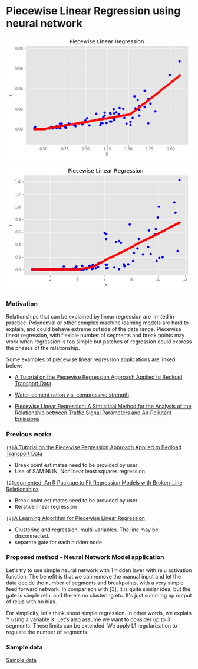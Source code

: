 # Piecewise Linear Regression using neural network

![regression1](/regression1.png)

![regression2](/regression2.png)

### Motivation

 Relationships that can be explained by linear regression are limited in practice. Polynomial or other complex machine learning models are hard to explain, and could behave extreme outside of the data range. Piecewise linear regression, with flexible number of segments and break points may work when regression is too simple but patches of regression could express the phases of the relationship.

Some examples of piecewise linear regression applications are linked below:

* [A Tutorial on the Piecewise Regression Approach Applied to Bedload Transport Data](https://www.fs.fed.us/rm/pubs/rmrs_gtr189.pdf)

* [Water-cement ration v.s. compressive strength](https://onlinecourses.science.psu.edu/stat501/node/310/)
* [Piecewise Linear Regression: A Statistical Method for the Analysis of the Relationship between Traffic Signal Parameters and Air Pollutant Emissions](http://atrf.info/papers/2016/files/ATRF2016_Full_papers_resubmission_64.pdf)

### Previous works

`[1]`[A Tutorial on the Piecewise Regression Approach Applied to Bedload Transport Data](https://www.fs.fed.us/rm/pubs/rmrs_gtr189.pdf)

- Break point estimates need to be provided by user
- Use of SAM NLIN, Nonlinear least squares regression

`[2]`[segmented: An R Package to Fit Regression Models with Broken-Line Relationships](https://www.researchgate.net/publication/234092680_Segmented_An_R_Package_to_Fit_Regression_Models_With_Broken-Line_Relationships)

- Break point estimates need to be provided by user
- Iterative linear regression

`[3]`[A Learning Algorithm for Piecewise Linear Regression](https://pdfs.semanticscholar.org/7345/d357145bc19701397cb894d22e28f770513e.pdf)

* Clustering and regression. multi-variables. The line may be disconnected.
* separate gate for each hidden node.

###  Proposed method - Neural Network Model application

  Let's try to use simple neural network with 1 hidden layer with relu activation function. The benefit is that we can remove the manual input and let the data decide the number of segments and breakpoints, with a very simple feed forward network. In comparison with [3], it is quite similar idea, but the gate is simple relu, and there's no clustering etc. It's just summing up output of relus with no bias. 

 For simplicity, let's think about simple regression. In other words, we explain Y using a variable X. Let's also assume we want to consider up to 3 segments. These limits can be extended. We apply L1 regularization to regulate the number of segments.

### Sample data

[Sample data](https://www.fs.usda.gov/rds/archive/Product/RDS-2007-0004)

### 

